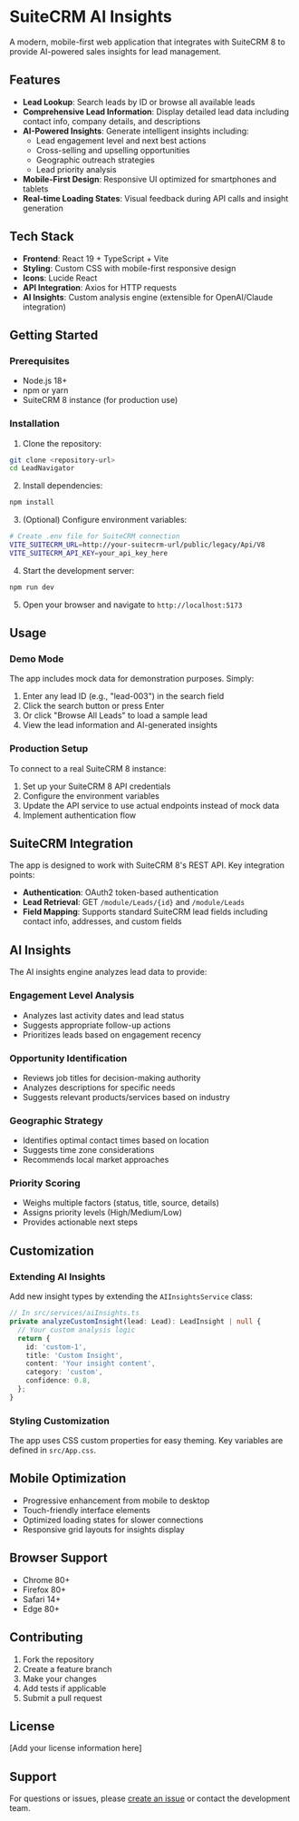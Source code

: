 # SuiteCRM AI Insights

A modern, mobile-first web application that integrates with SuiteCRM 8 to provide AI-powered sales insights for lead management.

## Features

- **Lead Lookup**: Search leads by ID or browse all available leads
- **Comprehensive Lead Information**: Display detailed lead data including contact info, company details, and descriptions
- **AI-Powered Insights**: Generate intelligent insights including:
  - Lead engagement level and next best actions
  - Cross-selling and upselling opportunities 
  - Geographic outreach strategies
  - Lead priority analysis
- **Mobile-First Design**: Responsive UI optimized for smartphones and tablets
- **Real-time Loading States**: Visual feedback during API calls and insight generation

## Tech Stack

- **Frontend**: React 19 + TypeScript + Vite
- **Styling**: Custom CSS with mobile-first responsive design
- **Icons**: Lucide React
- **API Integration**: Axios for HTTP requests
- **AI Insights**: Custom analysis engine (extensible for OpenAI/Claude integration)

## Getting Started

### Prerequisites

- Node.js 18+ 
- npm or yarn
- SuiteCRM 8 instance (for production use)

### Installation

1. Clone the repository:
```bash
git clone <repository-url>
cd LeadNavigator
```

2. Install dependencies:
```bash
npm install
```

3. (Optional) Configure environment variables:
```bash
# Create .env file for SuiteCRM connection
VITE_SUITECRM_URL=http://your-suitecrm-url/public/legacy/Api/V8
VITE_SUITECRM_API_KEY=your_api_key_here
```

4. Start the development server:
```bash
npm run dev
```

5. Open your browser and navigate to `http://localhost:5173`

## Usage

### Demo Mode
The app includes mock data for demonstration purposes. Simply:

1. Enter any lead ID (e.g., "lead-003") in the search field
2. Click the search button or press Enter
3. Or click "Browse All Leads" to load a sample lead
4. View the lead information and AI-generated insights

### Production Setup

To connect to a real SuiteCRM 8 instance:

1. Set up your SuiteCRM 8 API credentials
2. Configure the environment variables
3. Update the API service to use actual endpoints instead of mock data
4. Implement authentication flow

## SuiteCRM Integration

The app is designed to work with SuiteCRM 8's REST API. Key integration points:

- **Authentication**: OAuth2 token-based authentication
- **Lead Retrieval**: GET `/module/Leads/{id}` and `/module/Leads`
- **Field Mapping**: Supports standard SuiteCRM lead fields including contact info, addresses, and custom fields

## AI Insights

The AI insights engine analyzes lead data to provide:

### Engagement Level Analysis
- Analyzes last activity dates and lead status
- Suggests appropriate follow-up actions
- Prioritizes leads based on engagement recency

### Opportunity Identification  
- Reviews job titles for decision-making authority
- Analyzes descriptions for specific needs
- Suggests relevant products/services based on industry

### Geographic Strategy
- Identifies optimal contact times based on location
- Suggests time zone considerations
- Recommends local market approaches

### Priority Scoring
- Weighs multiple factors (status, title, source, details)
- Assigns priority levels (High/Medium/Low)
- Provides actionable next steps

## Customization

### Extending AI Insights
Add new insight types by extending the `AIInsightsService` class:

```typescript
// In src/services/aiInsights.ts
private analyzeCustomInsight(lead: Lead): LeadInsight | null {
  // Your custom analysis logic
  return {
    id: 'custom-1',
    title: 'Custom Insight',
    content: 'Your insight content',
    category: 'custom',
    confidence: 0.8,
  };
}
```

### Styling Customization
The app uses CSS custom properties for easy theming. Key variables are defined in `src/App.css`.

## Mobile Optimization

- Progressive enhancement from mobile to desktop
- Touch-friendly interface elements
- Optimized loading states for slower connections
- Responsive grid layouts for insights display

## Browser Support

- Chrome 80+
- Firefox 80+
- Safari 14+
- Edge 80+

## Contributing

1. Fork the repository
2. Create a feature branch
3. Make your changes
4. Add tests if applicable
5. Submit a pull request

## License

[Add your license information here]

## Support

For questions or issues, please [create an issue](link-to-issues) or contact the development team.
